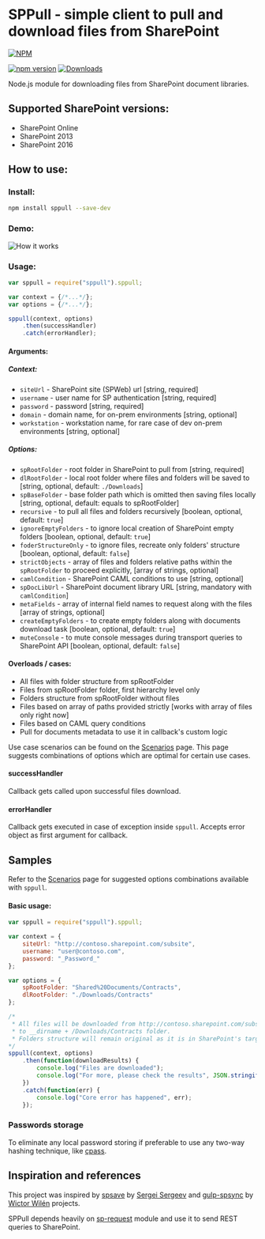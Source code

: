 # SPPull - simple client to pull and download files from SharePoint

[![NPM](https://nodei.co/npm/sppull.png?downloads=true&downloadRank=true&stars=true)](https://nodei.co/npm/sppull/)

[![npm version](https://badge.fury.io/js/sppull.svg)](https://badge.fury.io/js/sppull)
[![Downloads](https://img.shields.io/npm/dm/sppull.svg)](https://www.npmjs.com/package/sppull)

Node.js module for downloading files from SharePoint document libraries.

## Supported SharePoint versions:
- SharePoint Online
- SharePoint 2013
- SharePoint 2016

## How to use:

### Install:
```bash
npm install sppull --save-dev
```

### Demo:
![How it works](http://koltyakov.ru/images/sppull-demo.gif)

### Usage:
```javascript
var sppull = require("sppull").sppull;

var context = {/*...*/};
var options = {/*...*/};

sppull(context, options)
    .then(successHandler)
    .catch(errorHandler);
```
#### Arguments:

##### Context:
- `siteUrl` - SharePoint site (SPWeb) url [string, required]
- `username` - user name for SP authentication [string, required]
- `password` - password [string, required]
- `domain` - domain name, for on-prem environments [string, optional]
- `workstation` - workstation name, for rare case of dev on-prem environments [string, optional]

##### Options:
- `spRootFolder` - root folder in SharePoint to pull from [string, required]
- `dlRootFolder` - local root folder where files and folders will be saved to [string, optional, default: `./Downloads`]
- `spBaseFolder` - base folder path which is omitted then saving files locally [string, optional, default: equals to spRootFolder]
- `recursive` - to pull all files and folders recursively [boolean, optional, default: `true`]
- `ignoreEmptyFolders` - to ignore local creation of SharePoint empty folders [boolean, optional, default: `true`]
- `foderStructureOnly` - to ignore files, recreate only folders' structure [boolean, optional, default: `false`]
- `strictObjects` - array of files and folders relative paths within the `spRootFolder` to proceed explicitly, [array of strings, optional]
- `camlCondition` - SharePoint CAML conditions to use [string, optional]
- `spDocLibUrl` - SharePoint document library URL [string, mandatory with `camlCondition`]
- `metaFields` - array of internal field names to request along with the files [array of strings, optional]
- `createEmptyFolders` - to create empty folders along with documents download task [boolean, optional, default: `true`]
- `muteConsole` - to mute console messages during transport queries to SharePoint API [boolean, optional, default: `false`]

#### Overloads / cases:
- All files with folder structure from spRootFolder
- Files from spRootFolder folder, first hierarchy level only
- Folders structure from spRootFolder without files
- Files based on array of paths provided strictly [works with array of files only right now]
- Files based on CAML query conditions
- Pull for documents metadata to use it in callback's custom logic

Use case scenarios can be found on the [Scenarios](https://github.com/koltyakov/sppull/tree/master/docs/Scenarios.md) page. This page suggests combinations of options which are optimal for certain use cases.

#### successHandler
Callback gets called upon successful files download.

#### errorHandler
Callback gets executed in case of exception inside `sppull`. Accepts error object as first argument for callback.

## Samples
Refer to the [Scenarios](https://github.com/koltyakov/sppull/tree/master/docs/Scenarios.md) page for suggested options combinations available with `sppull`.

#### Basic usage:
```javascript
var sppull = require("sppull").sppull;

var context = {
    siteUrl: "http://contoso.sharepoint.com/subsite",
    username: "user@contoso.com",
    password: "_Password_"  
};

var options = {
    spRootFolder: "Shared%20Documents/Contracts",
    dlRootFolder: "./Downloads/Contracts"
};

/* 
 * All files will be downloaded from http://contoso.sharepoint.com/subsite/Shared%20Documents/Contracts folder 
 * to __dirname + /Downloads/Contracts folder.
 * Folders structure will remain original as it is in SharePoint's target folder.
*/
sppull(context, options)
    .then(function(downloadResults) {
        console.log("Files are downloaded");
        console.log("For more, please check the results", JSON.stringify(downloadResults));
    })
    .catch(function(err) {
        console.log("Core error has happened", err);
    });
```

### Passwords storage

To eliminate any local password storing if preferable to use any two-way hashing technique, like [cpass](https://github.com/koltyakov/cpass).

## Inspiration and references

This project was inspired by [spsave](https://github.com/s-KaiNet/spsave) by [Sergei Sergeev](https://github.com/s-KaiNet) and [gulp-spsync](https://github.com/wictorwilen/gulp-spsync) by [Wictor Wilén](https://github.com/wictorwilen) projects.

SPPull depends heavily on [sp-request](https://github.com/s-KaiNet/sp-request) module and use it to send REST queries to SharePoint.
